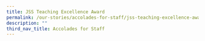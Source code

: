 ```yaml
---
title: JSS Teaching Excellence Award
permalink: /our-stories/accolades-for-staff/jss-teaching-excellence-award/
description: ""
third_nav_title: Accolades for Staff
---
```


